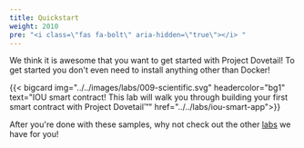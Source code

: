 ```yaml
---
title: Quickstart
weight: 2010
pre: "<i class=\"fas fa-bolt\" aria-hidden=\"true\"></i> "
---
```


We think it is awesome that you want to get started with Project Dovetail! To get started you don't even need to install anything other than Docker!

<div class="cards">

  {{< bigcard img="../../images/labs/009-scientific.svg" headercolor="bg1" text="IOU smart contract! This lab will walk you through building your first smart contract with Project Dovetail™" href="../../labs/iou-smart-app">}}

</div>

After you're done with these samples, why not check out the other [labs](../../labs) we have for you!